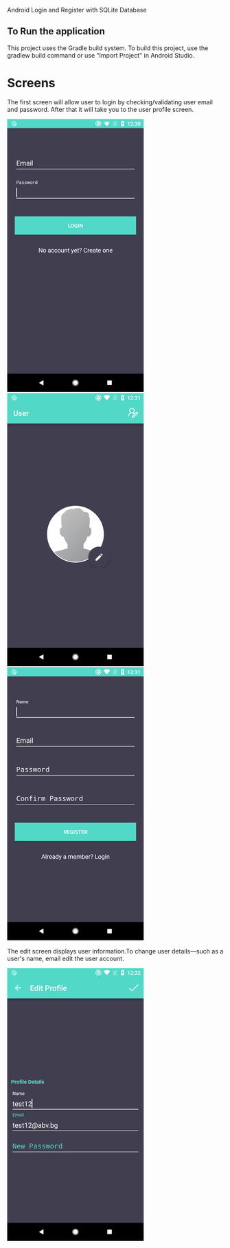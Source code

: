 Android Login and Register with SQLite Database 

## To Run the application
This project uses the Gradle build system. To build this project, use the gradlew build command or use "Import Project" in Android Studio.

# Screens

The first screen will allow user to login by checking/validating user email and password. After that it will take you to the user profile screen.

<img src="/images/login_scr.png" width="318" height="636" />
<img src="/images/user_profile_scr.png" width="318" height="636" />
<img src="/images/user_register_scr.png" width="318" height="636" />

The edit screen displays user information.To change user details—such as a user's name, email edit the user account.

<img src="/images/edit_scr.png" width="318" height="636" />


